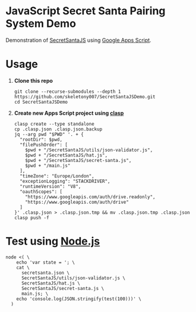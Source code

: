 # JavaScript Secret Santa Pairing System Demo

Demonstration of [SecretSantaJS] using [Google Apps Script].

# Usage

1. **Clone this repo**

   ```
   git clone --recurse-submodules --depth 1 https://github.com/skeletony007/SecretSantaJSDemo.git
   cd SecretSantaJSDemo
   ```

2. **Create new Apps Script project using [clasp]**

   ```
   clasp create --type standalone
   cp .clasp.json .clasp.json.backup
   jq --arg pwd "$PWD" '. + {
     "rootDir": $pwd,
     "filePushOrder": [
       $pwd + "/SecretSantaJS/utils/json-validator.js",
       $pwd + "/SecretSantaJS/hat.js",
       $pwd + "/SecretSantaJS/secret-santa.js",
       $pwd + "/main.js"
     ],
     "timeZone": "Europe/London",
     "exceptionLogging": "STACKDRIVER",
     "runtimeVersion": "V8",
     "oauthScopes": [
       "https://www.googleapis.com/auth/drive.readonly",
       "https://www.googleapis.com/auth/drive"
     ]
   }' .clasp.json > .clasp.json.tmp && mv .clasp.json.tmp .clasp.json
   clasp push -f
   ```

# Test using [Node.js]

```
node <( \
    echo 'var state = '; \
    cat \
      secretsanta.json \
      SecretSantaJS/utils/json-validator.js \
      SecretSantaJS/hat.js \
      SecretSantaJS/secret-santa.js \
      main.js; \
    echo 'console.log(JSON.stringify(test(100)))' \
  )
```

[SecretSantaJS]: https://github.com/skeletony007/SecretSantaJS
[Google Apps Script]: https://developers.google.com/apps-script/
[clasp]: https://github.com/google/clasp
[Node.js]: https://github.com/nodejs/node
